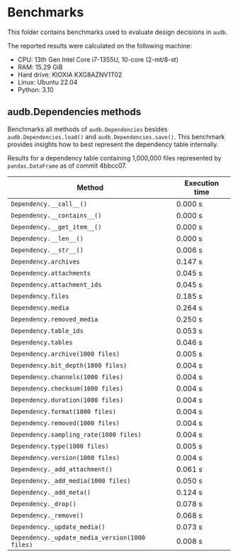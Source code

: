 # Benchmarks

This folder contains benchmarks
used to evaluate design decisions
in `audb`.

The reported results were calculated
on the following machine:

* CPU: 13th Gen Intel Core i7-1355U, 10-core (2-mt/8-st)
* RAM: 15.29 GiB
* Hard drive: KIOXIA KXG8AZNV1T02
* Linux: Ubuntu 22.04
* Python: 3.10


## audb.Dependencies methods

Benchmarks all methods of `audb.Dependencies`
besides `audb.Dependencies.load()`
and `audb.Dependencies.save()`.
This benchmark provides insights
how to best represent
the dependency table internally.

Results for a dependency table containing 1,000,000 files
represented by `pandas.DataFrame`
as of commit 4bbcc07.

| Method                                         | Execution time |
| ---------------------------------------------- | -------------- |
| `Dependency.__call__()`                        |        0.000 s |
| `Dependency.__contains__()`                    |        0.000 s |
| `Dependency.__get_item__()`                    |        0.000 s |
| `Dependency.__len__()`                         |        0.000 s |
| `Dependency.__str__()`                         |        0.006 s |
| `Dependency.archives`                          |        0.147 s |
| `Dependency.attachments`                       |        0.045 s |
| `Dependency.attachment_ids`                    |        0.045 s |
| `Dependency.files`                             |        0.185 s |
| `Dependency.media`                             |        0.264 s |
| `Dependency.removed_media`                     |        0.250 s |
| `Dependency.table_ids`                         |        0.053 s |
| `Dependency.tables`                            |        0.046 s |
| `Dependency.archive(1000 files)`               |        0.005 s |
| `Dependency.bit_depth(1000 files)`             |        0.004 s |
| `Dependency.channels(1000 files)`              |        0.004 s |
| `Dependency.checksum(1000 files)`              |        0.004 s |
| `Dependency.duration(1000 files)`              |        0.004 s | 
| `Dependency.format(1000 files)`                |        0.004 s |
| `Dependency.removed(1000 files)`               |        0.004 s |
| `Dependency.sampling_rate(1000 files)`         |        0.004 s |
| `Dependency.type(1000 files)`                  |        0.005 s |
| `Dependency.version(1000 files)`               |        0.004 s |
| `Dependency._add_attachment()`                 |        0.061 s |
| `Dependency._add_media(1000 files)`            |        0.050 s |
| `Dependency._add_meta()`                       |        0.124 s |
| `Dependency._drop()`                           |        0.078 s |
| `Dependency._remove()`                         |        0.068 s |
| `Dependency._update_media()`                   |        0.073 s |
| `Dependency._update_media_version(1000 files)` |        0.008 s |
